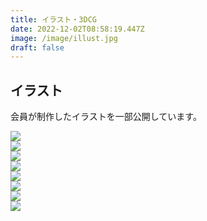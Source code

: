 ```yaml
---
title: イラスト・3DCG
date: 2022-12-02T08:58:19.447Z
image: /image/illust.jpg
draft: false
---
```

## イラスト

会員が制作したイラストを一部公開しています。  

<div class="illust-container">
    <div class="illust-button"><img id="grid-8" onclick="clickedImage('grid-8');" src="/image/illust_kishi_02.png"></div>
    <div class="illust-button"><img id="grid-7" onclick="clickedImage('grid-7');" src="/image/illust_kishi_01.png"></div>
    <div class="illust-button"><img id="grid-6" onclick="clickedImage('grid-6');" src="/image/tsuno_denxchan.png"></div>
    <div class="illust-button"><img id="grid-5" onclick="clickedImage('grid-5');" src="/image/illust_ramune_00.png"></div>
    <div class="illust-button"><img id="grid-4" onclick="clickedImage('grid-4');" src="/image/laisa_1.jpg"></div>
    <div class="illust-button"><img id="grid-3" onclick="clickedImage('grid-3');" src="/image/nanari_1.jpg"></div>
    <div class="illust-button"><img id="grid-2" onclick="clickedImage('grid-2');" src="/image/laisa_2.jpg"></div>
    <div class="illust-button"><img id="grid-1" onclick="clickedImage('grid-1');" src="/image/ramune_robo_den.png"></div>
</div>

<div class="popup" id="js-popup">
    <div class="popup-inner">
        <a><img id="popup-image" src=""></a>
    </div>
    <div class="black-background" id="js-black-bg"></div>
</div>

<style type="text/css">
.popup {
  position: fixed;
  left: 0;
  top: 0;
  width: 100%;
  height: 100%;
  z-index: 9999;
  opacity: 0;
  visibility: hidden;
  transition: .6s;
}
.popup.is-show {
  opacity: 1;
  visibility: visible;
}
.popup-inner {
  position: absolute;
  left: 50%;
  top: 50%;
  transform: translate(-50%,-50%);
  width: 80%;
  max-width: 600px;
  padding: 50px;
  background-color: #fff;
  z-index: 2;
}
.popup-inner img {
  width: 100%;
}
.black-background {
  position: absolute;
  left: 0;
  top: 0;
  width: 100%;
  height: 100%;
  background-color: rgba(0,0,0,.8);
  z-index: 1;
  cursor: pointer;
}
</style>

<script type="text/javascript" src="/js/popupImage.js"></script>